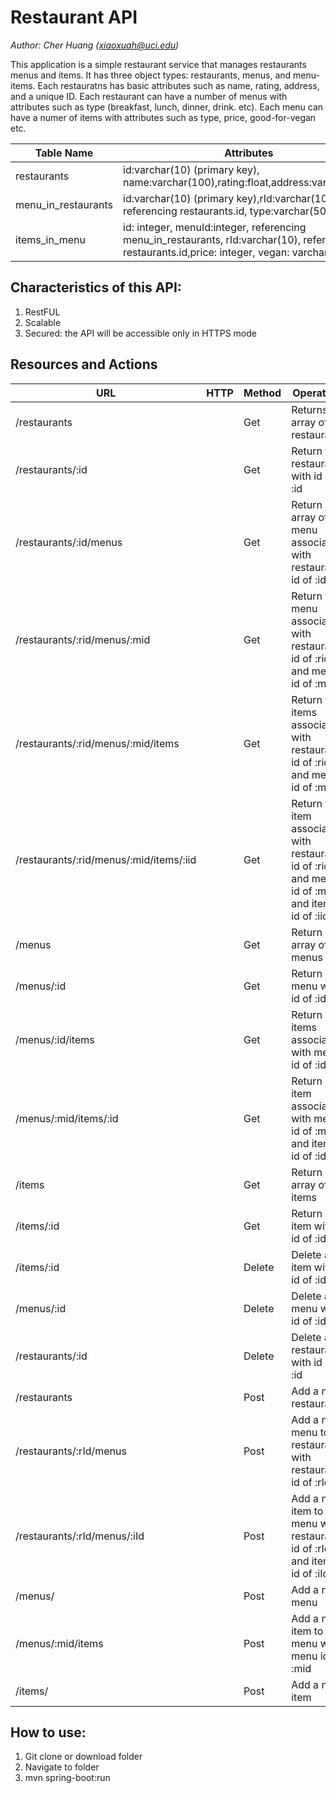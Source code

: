 Restaurant API
===============

_Author: Cher Huang (<xiaoxuah@uci.edu>)_

This application is a simple restaurant service that manages restaurants menus and items. It has three object types: restaurants, menus, and menu-items. Each restauratns has basic attributes such as name, rating, address, and a unique ID. 
Each restaurant can have a number of menus with attributes such as type (breakfast, lunch, dinner, drink. etc). Each menu can have a numer of items with attributes such as type, price, good-for-vegan etc.

| Table Name          | Attributes                                                                                                                                        | Notes                                                               |
|---------------------|---------------------------------------------------------------------------------------------------------------------------------------------------|---------------------------------------------------------------------|
| restaurants         | id:varchar(10) (primary key), name:varchar(100),rating:float,address:varchar(255)                                                                 | required,required,optional,required,"id" should be "AUTO_INCREMENT" |
| menu_in_restaurants | id:varchar(10) (primary key),rId:varchar(10), referencing restaurants.id, type:varchar(50)                                                        | all attributes required                                             |
| items_in_menu       | id: integer, menuId:integer, referencing menu_in_restaurants, rId:varchar(10), referencing restaurants.id,price: integer, vegan: varchar(50) | all attributes,required; "id" should be"AUTO_INCREMENT"             |


## Characteristics of this API:
1)	RestFUL 
2)	Scalable
3)	Secured: the API  will be accessible only in HTTPS mode 

## Resources and Actions

| URL                                     | HTTP | Method | Operation                                                                                     |
|-----------------------------------------|------|--------|-----------------------------------------------------------------------------------------------|
| /restaurants                            |      | Get    | Returns an array of restaurant                                                                |
| /restaurants/:id                        |      | Get    | Return the restaurant with id of :id                                                          |
| /restaurants/:id/menus                  |      | Get    | Return an array of menu associated with restaurant id of :id                                  |
| /restaurants/:rid/menus/:mid            |      | Get    | Return the menu associated with restaurant id of :rid and menu id of :mid                     |
| /restaurants/:rid/menus/:mid/items      |      | Get    | Return the items associated with restaurant id of :rid and menu id of :mid                    |
| /restaurants/:rid/menus/:mid/items/:iid |      | Get    | Return the item associated with restaurant id of :rid and menu id of :mid and item id of :iid |
| /menus                                  |      | Get    | Return an array of menus                                                                      |
| /menus/:id                              |      | Get    | Return a menu with id of :id                                                                  |
| /menus/:id/items                        |      | Get    | Return all items associated with menu id of :id                                               |
| /menus/:mid/items/:id                   |      | Get    | Return an item associated with menu id of :mid and item id of :id                             |
| /items                                  |      | Get    | Return an array of items                                                                      |
| /items/:id                              |      | Get    | Return an item with id of :id                                                                 |
| /items/:id                              |      | Delete | Delete an item with id of :id                                                                 |
| /menus/:id                              |      | Delete | Delete a menu with id of :id                                                                  |
| /restaurants/:id                        |      | Delete | Delete a restaurant with id of :id                                                            |
| /restaurants                            |      | Post   | Add a new restaurant                                                                          |
| /restaurants/:rId/menus                 |      | Post   | Add a new menu to restaurant with restaurant id of :rId                                       |
| /restaurants/:rId/menus/:iId            |      | Post   | Add a new item to a menu with restaurant id of :rId and item id of :iId                       |
| /menus/                                 |      | Post   | Add a new menu                                                                                |
| /menus/:mid/items                       |      | Post   | Add a new item to menu with menu id of :mid                                                   |
| /items/                                 |      | Post   | Add a new item                                                                                |                                                       |

## How to use:
1) Git clone or download folder
2) Navigate to folder
3) mvn spring-boot:run


